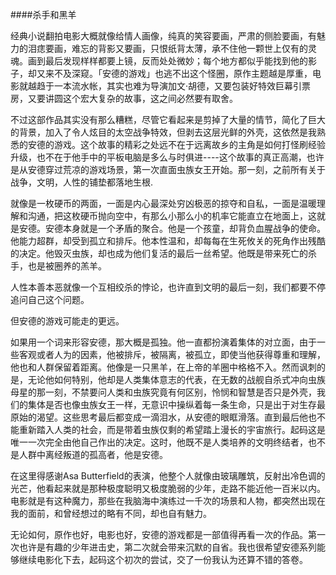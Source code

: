 ####杀手和黑羊

经典小说翻拍电影大概就像给情人画像，纯真的笑容要画，严肃的侧脸要画，有魅力的泪痣要画，难忘的背影又要画，只恨纸背太薄，承不住他一颗世上仅有的灵魂。画到最后发现样样都要上镜，反而处处微妙；每个地方都似乎能找到他的影子，却又来不及深窥。「安德的游戏」也逃不出这个怪圈，原作主题越是厚重，电影就越趋于一本流水帐，其实也难为导演加文·胡德，又要包装好特效巨幕引票房，又要讲圆这个宏大复杂的故事，这之间必然要有取舍。

不过这部作品其实没有那么糟糕，尽管它看起来是剪掉了大量的情节，简化了巨大的背景，加入了令人炫目的太空战争特效，但剥去这层光鲜的外壳，这依然是我熟悉的安德的游戏。这个故事的精彩之处远不在于远离故乡的主角是如何打怪刷经验升级，也不在于他手中的平板电脑是多么与时俱进----这个故事的真正高潮，也许是从安德穿过荒凉的游戏场景，第一次直面虫族女王开始。那一刻，之前所有关于战争，文明，人性的铺垫都落地生根.

就像是一枚硬币的两面，一面是内心最深处穷凶极恶的掠夺和自私，一面是温暖理解和沟通，把这枚硬币抛向空中，有那么小那么小的机率它能直立在地面上，这就是安德。安德本身就是一个矛盾的聚合。他是一个孩童，却背负血腥战争的使命。他能力超群，却受到孤立和排斥。他本性温和，却每每在生死攸关的死角作出残酷的决定。他毁灭虫族，却也成为他们复活的最后一丝希望。他既是带来死亡的杀手，也是被圈养的羔羊。

人性本善本恶就像一个互相绞杀的悖论，也许直到文明的最后一刻，我们都要不停追问自己这个问题。

但安德的游戏可能走的更远。

如果用一个词来形容安德，那大概是孤独。他一直都扮演着集体的对立面，由于一些客观或者人为的因素，他被排斥，被隔离，被孤立，即使当他获得尊重和理解，他也和人群保留着距离。他像是一只黑羊，在上帝的羊圈中格格不入。然而讽刺的是，无论他如何特别，他却是人类集体意志的代表，在无数的战舰自杀式冲向虫族母星的那一刻，不禁要问人类和虫族究竟有何区别，怜悯和智慧是否只是外壳，我们的集体是否也像虫族女王一样，无意识中操纵着每一条生命，只是出于对生存最原始的渴望。这些思考最后都变成一滴泪水，从安德的眼眶滑落。直到最后他也不能重新踏入人类的社会，而是带着虫族仅剩的希望踏上漫长的宇宙旅行。起码这是唯一一次完全由他自己作出的决定。这时，他既不是人类培养的文明终结者，也不是人群中离经叛道的孤高者，他是安德。

在这里得感谢Asa Butterfield的表演，他整个人就像由玻璃雕筑，反射出冷色调的光芒，他看起来就是那种极度聪明又极度脆弱的少年，走路不能近他一百米以内。电影就是有这种魔力，那些在我脑海中演练过一千次的场景和人物，都突然出现在我的面前，和曾经想过的略有不同，却也自有魅力。

无论如何，原作也好，电影也好，安德的游戏都是一部值得再看一次的作品。第一次也许是有趣的少年进击史，第二次就会带来沉默的自省。我也很希望安德系列能够继续电影化下去，起码这个初次的尝试，交了一份我认为还算不错的答卷。

